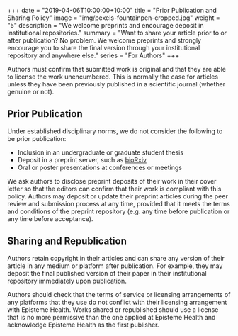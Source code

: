 +++
date = "2019-04-06T10:00:00+10:00"
title = "Prior Publication and Sharing Policy"
image = "img/pexels-fountainpen-cropped.jpg"
weight = "5"
description = "We welcome preprints and encourage deposit in institutional repositories."
summary = "Want to share your article prior to or after publication? No problem. We welcome preprints and strongly encourage you to share the final version through your institutional repository and anywhere else."
series = "For Authors"
+++

Authors must confirm that submitted work is original and that they are able to license the work unencumbered. This is normally the case for articles unless they have been previously published in a scientific journal (whether genuine or not).

<h2>Prior Publication</h2>

Under established disciplinary norms, we do not consider the following to be prior publication:

* Inclusion in an undergraduate or graduate student thesis
* Deposit in a preprint server, such as [bioRxiv](https://www.biorxiv.org/)
* Oral or poster presentations at conferences or meetings

We ask authors to disclose preprint deposits of their work in their cover letter so that the editors can confirm that their work is compliant with this policy. Authors may deposit or update their preprint articles during the peer review and submission process at any time, provided that it meets the terms and conditions of the preprint repository (e.g. any time before publication or any time before acceptance).

<h2>Sharing and Republication</h2>

Authors retain copyright in their articles and can share any version of their article in any medium or platform after publication. For example, they may deposit the final published version of their paper in their institutional repository immediately upon publication.

Authors should check that the terms of service or licensing arrangements of any platforms that they use do not conflict with their licensing arrangement with Episteme Health. Works shared or republished should use a license that is no more permissive than the one applied at Episteme Health and acknowledge Episteme Health as the first publisher.
